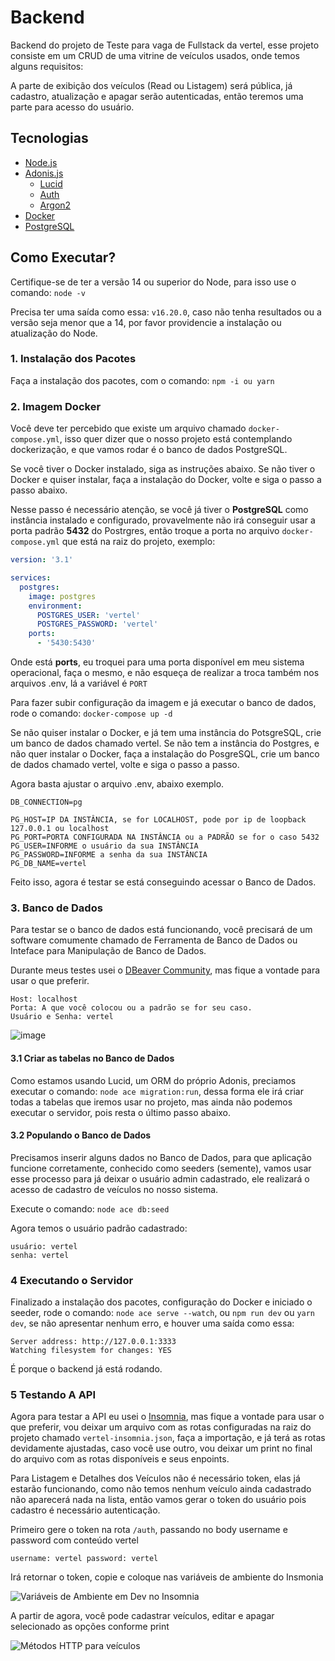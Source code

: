 # Backend

Backend do projeto de Teste para vaga de Fullstack da vertel, esse projeto consiste em um CRUD de uma vitrine de veículos usados, onde temos alguns requisitos:

A parte de exibição dos veículos (Read ou Listagem) será pública, já cadastro, atualização e apagar serão autenticadas, então teremos uma parte para acesso do usuário.

## Tecnologias

- [Node.js](https://nodejs.org/)
- [Adonis.js](https://adonisjs.com/)
  - [Lucid](https://docs.adonisjs.com/guides/database/introduction)
  - [Auth](https://docs.adonisjs.com/guides/auth/introduction)
  - [Argon2](https://docs.adonisjs.com/guides/security/hashing#available-hashers)
- [Docker](https://www.docker.com/)
- [PostgreSQL](https://www.postgresql.org/)

## Como Executar?

Certifique-se de ter a versão 14 ou superior do Node, para isso use o comando: `node -v`

Precisa ter uma saída como essa: `v16.20.0`, caso não tenha resultados ou a versão seja menor que a 14, por favor providencie a instalação ou atualização do Node.

### 1. Instalação dos Pacotes

Faça a instalação dos pacotes, com o comando: `npm -i ou yarn`

### 2. Imagem Docker

Você deve ter percebido que existe um arquivo chamado `docker-compose.yml`, isso quer dizer que o nosso projeto está contemplando dockerização, e que vamos rodar é o banco de dados PostgreSQL.

Se você tiver o Docker instalado, siga as instruções abaixo.
Se não tiver o Docker e quiser instalar, faça a instalação do Docker, volte e siga o passo a passo abaixo.

Nesse passo é necessário atenção, se você já tiver o **PostgreSQL** como instância instalado e configurado, provavelmente não irá conseguir usar a porta padrão **5432** do Postrgres, então troque a porta no arquivo `docker-compose.yml` que está na raiz do projeto, exemplo:

```yml
version: '3.1'

services:
  postgres:
    image: postgres
    environment:
      POSTGRES_USER: 'vertel'
      POSTGRES_PASSWORD: 'vertel'
    ports:
      - '5430:5430'
```

Onde está **ports**, eu troquei para uma porta disponível em meu sistema operacional, faça o mesmo, e não esqueça de realizar a troca também nos arquivos .env, lá a variável é `PORT`

Para fazer subir configuração da imagem e já executar o banco de dados, rode o comando: `docker-compose up -d`

Se não quiser instalar o Docker, e já tem uma instância do PotsgreSQL, crie um banco de dados chamado vertel.
Se não tem a instância do Postgres, e não quer instalar o Docker, faça a instalação do PosgreSQL, crie um banco de dados chamado vertel, volte e siga o passo a passo.

Agora basta ajustar o arquivo .env, abaixo exemplo.

```
DB_CONNECTION=pg

PG_HOST=IP DA INSTÂNCIA, se for LOCALHOST, pode por ip de loopback 127.0.0.1 ou localhost
PG_PORT=PORTA CONFIGURADA NA INSTÂNCIA ou a PADRÃO se for o caso 5432
PG_USER=INFORME o usuário da sua INSTÂNCIA
PG_PASSWORD=INFORME a senha da sua INSTÂNCIA
PG_DB_NAME=vertel
```

Feito isso, agora é testar se está conseguindo acessar o Banco de Dados.

### 3. Banco de Dados

Para testar se o banco de dados está funcionando, você precisará de um software comumente chamado de Ferramenta de Banco de Dados ou Inteface para Manipulação de Banco de Dados.

Durante meus testes usei o [DBeaver Community](https://dbeaver.io/), mas fique a vontade para usar o que preferir.

```
Host: localhost
Porta: A que você colocou ou a padrão se for seu caso.
Usuário e Senha: vertel
```

![image](https://github.com/danielbarrosdeoliveira/vertel-test/assets/28925159/09df2b89-393a-4128-962e-888f6fd01b32)

#### 3.1 Criar as tabelas no Banco de Dados

Como estamos usando Lucid, um ORM do próprio Adonis, preciamos executar o comando: `node ace migration:run`, dessa forma ele irá criar todas a tabelas que iremos usar no projeto, mas ainda não podemos executar o servidor, pois resta o último passo abaixo.

#### 3.2 Populando o Banco de Dados

Precisamos inserir alguns dados no Banco de Dados, para que aplicação funcione corretamente, conhecido como seeders (semente), vamos usar esse processo para já deixar o usuário admin cadastrado, ele realizará o acesso de cadastro de veículos no nosso sistema.

Execute o comando: `node ace db:seed`

Agora temos o usuário padrão cadastrado:

```
usuário: vertel
senha: vertel
```

### 4 Executando o Servidor

Finalizado a instalação dos pacotes, configuração do Docker e iniciado o seeder, rode o comando: `node ace serve --watch`, ou `npm run dev` ou `yarn dev`, se não apresentar nenhum erro, e houver uma saída como essa:

```
Server address: http://127.0.0.1:3333
Watching filesystem for changes: YES
```

É porque o backend já está rodando.

### 5 Testando A API

Agora para testar a API eu usei o [Insomnia](https://insomnia.rest/download), mas fique a vontade para usar o que preferir, vou deixar um arquivo com as rotas configuradas na raiz do projeto chamado `vertel-insomnia.json`, faça a importação, e já terá as rotas devidamente ajustadas, caso você use outro, vou deixar um print no final do arquivo com as rotas disponíveis e seus enpoints.

Para Listagem e Detalhes dos Veículos não é necessário token, elas já estarão funcionando, como não temos nenhum veículo ainda cadastrado não aparecerá nada na lista, então vamos gerar o token do usuário pois cadastro é necessário autenticação.

Primeiro gere o token na rota `/auth`, passando no body username e password com conteúdo vertel

`username: vertel
password: vertel`

Irá retornar o token, copie e coloque nas variáveis de ambiente do Insmonia

![Variáveis de Ambiente em Dev no Insomnia](https://github.com/danielbarrosdeoliveira/vertel-test/assets/28925159/01a9b081-463a-456a-89de-4fbbcad52ff5)

A partir de agora, você pode cadastrar veículos, editar e apagar selecionado as opções conforme print

![Métodos HTTP para veículos](https://github.com/danielbarrosdeoliveira/vertel-test/assets/28925159/974aab9e-1654-431d-b9c8-26981808dec1)

